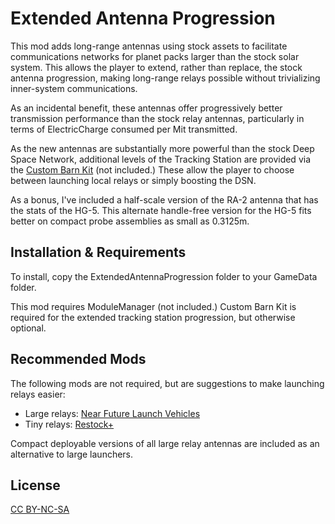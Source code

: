 Extended Antenna Progression
===

This mod adds long-range antennas using stock assets to facilitate communications networks for planet packs larger than the stock solar system. This allows the player to extend, rather than replace, the stock antenna progression, making long-range relays possible without trivializing inner-system communications.

As an incidental benefit, these antennas offer progressively better transmission performance than the stock relay antennas, particularly in terms of ElectricCharge consumed per Mit transmitted.

As the new antennas are substantially more powerful than the stock Deep Space Network, additional levels of the Tracking Station are provided via the [Custom Barn Kit](http://forum.kerbalspaceprogram.com/index.php?/topic/109027-122-custom-barn-kit-1111-mar-11th-no-instruction-leaflet-edition/) (not included.) These allow the player to choose between launching local relays or simply boosting the DSN.

As a bonus, I've included a half-scale version of the RA-2 antenna that has the stats of the HG-5. This alternate handle-free version for the HG-5 fits better on compact probe assemblies as small as 0.3125m.

## Installation & Requirements

To install, copy the ExtendedAntennaProgression folder to your GameData folder.

This mod requires ModuleManager (not included.) Custom Barn Kit is required for the extended tracking station progression, but otherwise optional.

## Recommended Mods

The following mods are not required, but are suggestions to make launching relays easier:

- Large relays: [Near Future Launch Vehicles](https://forum.kerbalspaceprogram.com/index.php?/topic/155465-16x-near-future-technologies-16x-fixes-jan-21/)
- Tiny relays: [Restock+](https://forum.kerbalspaceprogram.com/index.php?/topic/182679-161-restock-revamping-ksps-art-march-10-bugfixes/)

Compact deployable versions of all large relay antennas are included as an alternative to large launchers.

## License

[CC BY-NC-SA](https://creativecommons.org/licenses/by-nc-sa/4.0/)
